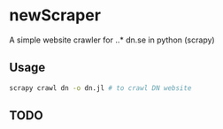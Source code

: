 # newScraper

A simple website crawler for 
..* dn.se 
in python (scrapy)

## Usage
```bash
scrapy crawl dn -o dn.jl # to crawl DN website
```

## TODO


